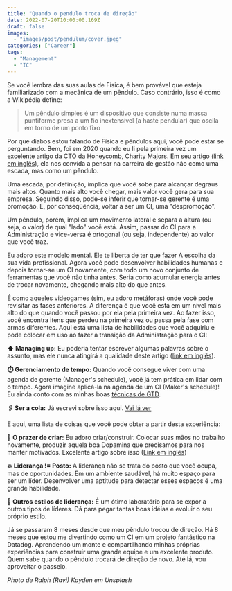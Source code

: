 ```yaml
---
title: "Quando o pendulo troca de direção"
date: 2022-07-20T10:00:00.169Z
draft: false
images:
  - "images/post/pendulum/cover.jpeg"
categories: ["Career"]
tags:
  - "Management"
  - "IC"
---
```


Se você lembra das suas aulas de Física, é bem provável que esteja familiarizado com a mecânica de um pêndulo. Caso contrário, isso é como a Wikipédia define:

> Um pêndulo simples é um dispositivo que consiste numa massa puntiforme presa a um fio inextensível (a haste pendular) que oscila em torno de um ponto fixo

Por que diabos estou falando de Física e pêndulos aqui, você pode estar se perguntando. Bem, foi em 2020 quando eu li pela primeira vez um excelente artigo da CTO da Honeycomb, Charity Majors. Em seu artigo ([link em inglês](https://charity.wtf/2019/01/04/engineering-management-the-pendulum-or-the-ladder/)), ela nos convida a pensar na carreira de gestão não como uma escada, mas como um pêndulo.

Uma escada, por definição, implica que você sobe para alcançar degraus mais altos. Quanto mais alto você chegar, mais valor você gera para sua empresa. Seguindo disso, pode-se inferir que tornar-se gerente é uma promoção. E, por conseqüência, voltar a ser um CI, uma "despromoção".

Um pêndulo, porém, implica um movimento lateral e separa a altura (ou seja, o valor) de qual "lado" você está. Assim, passar do CI para a Administração e vice-versa é ortogonal (ou seja, independente) ao valor que você traz.

Eu adoro este modelo mental. Ele te liberta de ter que fazer A escolha da sua vida profissional. Agora você pode desenvolver habilidades humanas e depois tornar-se um CI novamente, com todo um novo conjunto de ferramentas que você não tinha antes. Seria como acumular energia antes de trocar novamente, chegando mais alto do que antes.

É como aqueles videogames (sim, eu adoro metáforas) onde você pode revisitar as fases anteriores. A diferença é que você está em um nível mais alto do que quando você passou por ela pela primeira vez. Ao fazer isso, você encontra itens que perdeu na primeira vez ou passa pela fase com armas diferentes. Aqui está uma lista de habilidades que você adquiriu e pode colocar em uso ao fazer a transição da Administração para o CI:

**⬆️ Managing up:** Eu poderia tentar escrever algumas palavras sobre o assunto, mas ele nunca atingirá a qualidade deste artigo ([link em inglês](https://www.cultureamp.com/blog/managing-up-importance#:~:text=Managing%20up%20is%20about%20using,day%2Dto%2Dday%20job)).

**⏱️ Gerenciamento de tempo:** Quando você consegue viver com uma agenda de gerente (Manager's schedule), você já tem prática em lidar com o tempo. Agora imagine aplicá-la na agenda de um CI (Maker's schedule)! Eu ainda conto com as minhas boas [técnicas de GTD](/pt/posts/gerenciamento-tempo).

**🖇️ Ser a cola:** Já escrevi sobre isso aqui. [Vai lá ver](/pt/posts/ser-cola-expandir-seu-grafico/)

E aqui, uma lista de coisas que você pode obter a partir desta experiência:

**🚧 O prazer de criar:** Eu adoro criar/construir. Colocar suas mãos no trabalho novamente, produzir aquela boa Dopamina que precisamos para nos manter motivados. Excelente artigo sobre isso ([Link em inglês](http://blog.idonethis.com/the-science-of-motivation-your-brain-on-dopamine))

**💥 Liderança != Posto:** A liderança não se trata do posto que você ocupa, mas de oportunidades. Em um ambiente saudável, há muito espaço para ser um líder. Desenvolver uma aptitude para detectar esses espaços é uma grande habilidade.

**🧠 Outros estilos de liderança:** É um ótimo laboratório para se expor a outros tipos de líderes. Dá para pegar tantas boas idéias e evoluir o seu próprio estilo.

Já se passaram 8 meses desde que meu pêndulo trocou de direção. Há 8 meses que estou me divertindo como um CI em um projeto fantástico na Datadog. Aprendendo um monte e compartilhando minhas próprias experiências para construir uma grande equipe e um excelente produto. Quem sabe quando o pêndulo trocará de direção de novo. Até lá, vou aproveitar o passeio.

_Photo de Ralph (Ravi) Kayden em Unsplash_
